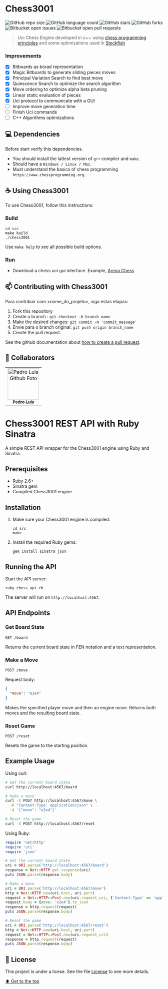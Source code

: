 # Chess3001

![GitHub repo size](https://img.shields.io/github/repo-size/pedrol3001/Chess3001?style=for-the-badge)
![GitHub language count](https://img.shields.io/github/languages/count/pedrol3001/Chess3001?style=for-the-badge)
![GitHub stars](https://img.shields.io/github/stars/pedrol3001/Chess3001?style=for-the-badge&color=00aa00)
![GitHub forks](https://img.shields.io/github/forks/pedrol3001/Chess3001?style=for-the-badge&color=aa00aa)
![Bitbucket open issues](https://img.shields.io/bitbucket/issues/pedrol3001/Chess3001?style=for-the-badge)
![Bitbucket open pull requests](https://img.shields.io/bitbucket/pr-raw/pedrol3001/Chess3001?style=for-the-badge)

> Uci Chess Engine developed in c++ using [chess programming principles](https://www.chessprogramming.org) and some optimizations used in [Stockfish](https://github.com/official-stockfish/Stockfish.git)

### Improvements

- [X] Bitboards as borad representation
- [X] Magic Bitboards to generate sliding pieces moves
- [X] Principal Variation Search to find best move
- [X] Quiescence Search to optimize the search algorithm
- [X] Move ordering to optimize alpha beta pruning
- [X] Linear static evaluation of pieces
- [X] Uci protocol to communicate with a GUI
- [ ] Improve move generation time
- [ ] Finish Uci commands
- [ ] C++ Algorithms optimizations

## 💻 Dependencies

Before start verify this dependencies.

* You should install the lattest version of `g++` compiler and `make`.
* Should have a `Windows / Linux / Mac`.
* Must understand the basics of chess programming `https://www.chessprogramming.org`.

## ☕ Using Chess3001

To use Chess3001, follow this instructions:

### Build

```
cd src
make build
./chess3001
```

Use `make help` to see all possible build options.

### Run

* Download a chess uci gui interface. Example, [Arena Chess](http://www.playwitharena.de)

## 📫 Contributing with Chess3001

Para contribuir com <nome_do_projeto>, siga estas etapas:

1. Fork this repository
2. Create a branch : `git checkout -b branch_name`.
3. Make the desired changes: `git commit -m 'commit_message'`
4. Envie para o branch original: `git push origin branch_name`
5. Create the pull request.

See the github documentation about [how to create a pull request](https://help.github.com/en/github/collaborating-with-issues-and-pull-requests/creating-a-pull-request).

## 🤝 Collaborators

<table>
  <tr>
    <td align="center">
      <a href="#">
        <img src="https://avatars.githubusercontent.com/u/33810395?s=400&u=5ad2c222c48cbba0e4ade2057eb8a599590d235a&v=4" width="100px;" alt="Pedro Luis Github Foto"/><br>
        <sub>
          <b>Pedro Luis</b>
        </sub>
      </a>
    </td>
  </tr>
</table>

# Chess3001 REST API with Ruby Sinatra

A simple REST API wrapper for the Chess3001 engine using Ruby and Sinatra.

## Prerequisites

- Ruby 2.6+
- Sinatra gem
- Compiled Chess3001 engine

## Installation

1. Make sure your Chess3001 engine is compiled:
   ```
   cd src
   make
   ```

2. Install the required Ruby gems:
   ```
   gem install sinatra json
   ```

## Running the API

Start the API server:

```
ruby chess_api.rb
```

The server will run on `http://localhost:4567`.

## API Endpoints

### Get Board State

```
GET /board
```

Returns the current board state in FEN notation and a text representation.

### Make a Move

```
POST /move
```

Request body:
```json
{
  "move": "e2e4"
}
```

Makes the specified player move and then an engine move. Returns both moves and the resulting board state.

### Reset Game

```
POST /reset
```

Resets the game to the starting position.

## Example Usage

Using curl:

```bash
# Get the current board state
curl http://localhost:4567/board

# Make a move
curl -X POST http://localhost:4567/move \
  -H "Content-Type: application/json" \
  -d '{"move": "e2e4"}'

# Reset the game
curl -X POST http://localhost:4567/reset
```

Using Ruby:

```ruby
require 'net/http'
require 'uri'
require 'json'

# Get the current board state
uri = URI.parse('http://localhost:4567/board')
response = Net::HTTP.get_response(uri)
puts JSON.parse(response.body)

# Make a move
uri = URI.parse('http://localhost:4567/move')
http = Net::HTTP.new(uri.host, uri.port)
request = Net::HTTP::Post.new(uri.request_uri, {'Content-Type' => 'application/json'})
request.body = {move: 'e2e4'}.to_json
response = http.request(request)
puts JSON.parse(response.body)

# Reset the game
uri = URI.parse('http://localhost:4567/reset')
http = Net::HTTP.new(uri.host, uri.port)
request = Net::HTTP::Post.new(uri.request_uri)
response = http.request(request)
puts JSON.parse(response.body)
```


## 📝 License

This project is under a licese. See the file [License](LICENSE) to see more details.

[⬆ Get to the top](#Chess3001)<br>
